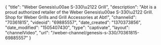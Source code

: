 {
    "title": "Weber Genesis\u00ae S-330\u2122 Grill",
    "description": "Abt is a proud authorized retailer of the Weber Genesis\u00ae S-330\u2122 Grill. Shop for Weber Grills and Grill Accessories at Abt!",
    "channelid": "70361815",
    "videoid": "69885557",
    "date_created": "1370373856",
    "date_modified": "1505407430",
    "type": "captivate",
    "layout": "channelVideo",
    "url": "\/weber-channel\/genesis-s-330\/70361815-69885557"
}